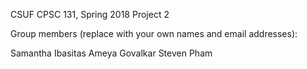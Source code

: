 CSUF CPSC 131, Spring 2018
Project 2

Group members (replace with your own names and email addresses):

Samantha Ibasitas
Ameya Govalkar
Steven Pham
